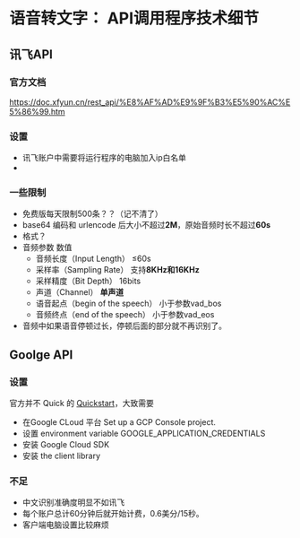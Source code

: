 # 语音转文字： API调用程序技术细节
## 讯飞API
### 官方文档
https://doc.xfyun.cn/rest_api/%E8%AF%AD%E9%9F%B3%E5%90%AC%E5%86%99.htm
### 设置
- 讯飞账户中需要将运行程序的电脑加入ip白名单
- 

### 一些限制
- 免费版每天限制500条？？（记不清了）
- base64 编码和 urlencode 后大小不超过**2M**，原始音频时长不超过**60s**
- 格式？
- 音频参数	数值
    - 音频长度（Input Length）	≤60s
    - 采样率（Sampling Rate）	支持**8KHz和16KHz**
    - 采样精度（Bit Depth）	16bits
    - 声道（Channel）	**单声道**
    - 语音起点（begin of the speech）	小于参数vad_bos
    - 音频终点（end of the speech）	小于参数vad_eos
- 音频中如果语音停顿过长，停顿后面的部分就不再识别了。
## Goolge API
### 设置
官方并不 Quick 的 [Quickstart](https://cloud.google.com/speech-to-text/docs/quickstart-client-libraries#client-libraries-install-python)，大致需要
- 在Google CLoud 平台 Set up a GCP Console project.
- 设置  environment variable GOOGLE_APPLICATION_CREDENTIALS
- 安装 Google Cloud SDK
- 安装 the client library
### 不足
- 中文识别准确度明显不如讯飞
- 每个账户总计60分钟后就开始计费，0.6美分/15秒。
- 客户端电脑设置比较麻烦


